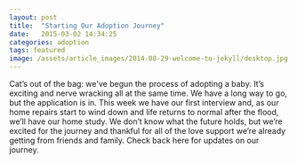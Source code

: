 ```yaml
---
layout: post
title:  "Starting Our Adoption Journey"
date:   2015-03-02 14:34:25
categories: adoption
tags: featured
image: /assets/article_images/2014-08-29-welcome-to-jekyll/desktop.jpg
---
```

Cat’s out of the bag: we've begun the process of adopting a baby. It’s exciting and nerve wracking all at the same time. We have a long way to go, but the application is in. This week we have our first interview and, as our home repairs start to wind down and life returns to normal after the flood, we’ll have our home study. We don’t know what the future holds, but we’re excited for the journey and thankful for all of the love support we’re already getting from friends and family. Check back here for updates on our journey.
